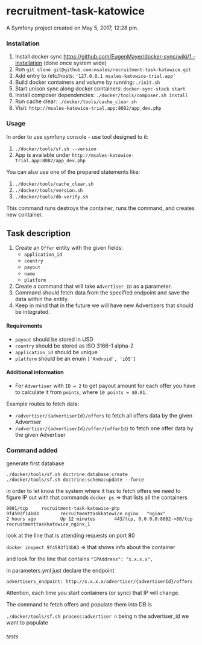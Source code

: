 recruitment-task-katowice
=========================

A Symfony project created on May 5, 2017, 12:28 pm.


### Installation

1. Install docker sync https://github.com/EugenMayer/docker-sync/wiki/1.-Installation (done once system wide)
2. Run `git clone git@github.com:msales/recruitment-task-katowice.git`
3. Add entry to /etc/hosts: `'127.0.0.1 msales-katowice-trial.app'`
4. Build docker containers and volume by running: `./init.sh`
5. Start unison sync along docker containers: `docker-sync-stack start`
6. Install composer dependencies: `./docker/tools/composer.sh install`
7. Run cache clear: `./docker/tools/cache_clear.sh`
8. Visit: `http://msales-katowice-trial.app:8082/app_dev.php`


### Usage

In order to use symfony console - use tool designed to it:

1. `./docker/tools/sf.sh --version`
2. App is available under `http://msales-katowice-trial.app:8082/app_dev.php`

You can also use one of the prepared statements like:
1. `./docker/tools/cache_clear.sh`
2. `./docker/tools/version.sh`
3. `./docker/tools/db-verify.sh`

This command runs destroys the container, runs the command, and creates new container.

## Task description

1. Create an `Offer` entity with the given fields:
    * `application_id`
    * `country`
    * `payout`
    * `name`
    * `platform`
2. Create a command that will take `Advertiser ID` as a parameter.
3. Command should fetch data from the specified endpoint and save the data within the entity.
4. Keep in mind that in the future we will have new Advertisers that should be integrated.

#### Requirements

* `payout` should be stored in USD
* `country` should be stored as ISO 3166-1 alpha-2
* `application_id` should be unique
* `platform` should be an enum `['Android', 'iOS']`

#### Additional information

* For `Advertiser` with `ID = 2` to get payout amount for each offer you have to calculate it from `points`, where
`10 points = $0.01`.

Example routes to fetch data:

* `/advertiser/{advertiserId}/offers` to fetch all offers data by the given Advertiser
* `/advertiser/{advertiserId}/offer/{offerId}` to fetch one offer data by the given Advertiser


### Command added

generate first database

``` 
./docker/tools/sf.sh doctrine:database:create
./docker/tools/sf.sh doctrine:schema:update --force
```

in order to let know the system where it has to fetch offers we need to figure IP out with that commands
`docker ps` => that lists all the containers
```
9001/tcp     recruitment-task-katowice-php
9f4593f14b83        recruitmenttaskkatowice_nginx   "nginx"                  2 hours ago         Up 12 minutes       443/tcp, 0.0.0.0:8082->80/tcp        recruitmenttaskkatowice_nginx_1
```
look at the line that is attending requests on port 80

`docker inspect 9f4593f14b83` => that shows info about the container

and look for the line that contains `"IPAddress": "x.x.x.x",`

in parameters.yml just declare the endpoint

    advertisers_endpoint: http://x.x.x.x/advertiser/{advertiserId}/offers

Attention, each time you start containers (or sync) that IP will change.

The command to fetch offers and populate them into DB is

`./docker/tools/sf.sh process:advertiser n`  being n the advertiser_id we want to populate


###### tests

